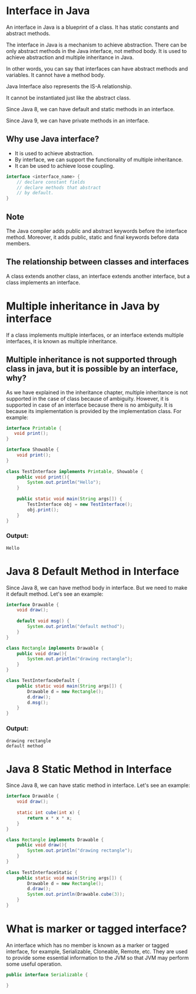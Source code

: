 # Interface in Java
An interface in Java is a blueprint of a class. It has static constants and abstract methods.

The interface in Java is a mechanism to achieve abstraction. There can be only abstract methods in the Java interface, not method body. It is used to achieve abstraction and multiple inheritance in Java.

In other words, you can say that interfaces can have abstract methods and variables. It cannot have a method body.

Java Interface also represents the IS-A relationship.

It cannot be instantiated just like the abstract class.

Since Java 8, we can have default and static methods in an interface.

Since Java 9, we can have private methods in an interface.

## Why use Java interface?
- It is used to achieve abstraction.
- By interface, we can support the functionality of multiple inheritance.
- It can be used to achieve loose coupling.

```java
interface <interface_name> {  
    // declare constant fields  
    // declare methods that abstract   
    // by default.  
}  
```

## Note
The Java compiler adds public and abstract keywords before the interface method. Moreover, it adds public, static and final keywords before data members.

## The relationship between classes and interfaces
A class extends another class, an interface extends another interface, but a class implements an interface.

# Multiple inheritance in Java by interface
If a class implements multiple interfaces, or an interface extends multiple interfaces, it is known as multiple inheritance.

## Multiple inheritance is not supported through class in java, but it is possible by an interface, why?
As we have explained in the inheritance chapter, multiple inheritance is not supported in the case of class because of ambiguity. However, it is supported in case of an interface because there is no ambiguity. It is because its implementation is provided by the implementation class. For example:

```java
interface Printable {  
   void print();  
}  

interface Showable {  
    void print();  
}  
  
class TestInterface implements Printable, Showable {  
    public void print(){
        System.out.println("Hello");
    }  
    
    public static void main(String args[]) {  
        TestInterface obj = new TestInterface();  
        obj.print();  
    }  
}  
```

### Output:
```
Hello
```

# Java 8 Default Method in Interface
Since Java 8, we can have method body in interface. But we need to make it default method. Let's see an example:

```java
interface Drawable {  
    void draw();  
    
    default void msg() {
        System.out.println("default method");
    }  
}  

class Rectangle implements Drawable {  
    public void draw(){
        System.out.println("drawing rectangle");
    }  
}  

class TestInterfaceDefault {  
    public static void main(String args[]) {  
        Drawable d = new Rectangle();  
        d.draw();  
        d.msg();  
    }
} 
```

### Output:
```
drawing rectangle
default method
```

# Java 8 Static Method in Interface
Since Java 8, we can have static method in interface. Let's see an example:

```java
interface Drawable {  
    void draw();  
    
    static int cube(int x) {
        return x * x * x;
    }  
}  

class Rectangle implements Drawable {  
    public void draw(){
        System.out.println("drawing rectangle");
    }  
}  
  
class TestInterfaceStatic {  
    public static void main(String args[]) {  
        Drawable d = new Rectangle();  
        d.draw();  
        System.out.println(Drawable.cube(3));  
    }
}  
```

# What is marker or tagged interface?
An interface which has no member is known as a marker or tagged interface, for example, Serializable, Cloneable, Remote, etc. They are used to provide some essential information to the JVM so that JVM may perform some useful operation.

```java
public interface Serializable {

} 
```
